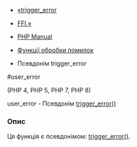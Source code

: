- [«trigger_error](function.trigger-error.md)
- [FFI »](book.ffi.md)

- [PHP Manual](index.md)
- [Функції обробки помилок](ref.errorfunc.md)
- Псевдонім trigger_error

#user_error

(PHP 4, PHP 5, PHP 7, PHP 8)

user_error - Псевдонім [trigger_error()](function.trigger-error.md)

### Опис

Ця функція є псевдонімом:
[trigger_error()](function.trigger-error.md).
